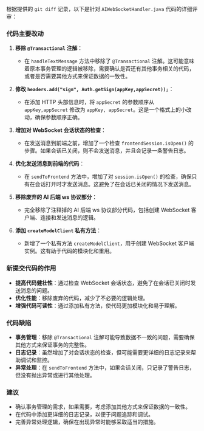 根据提供的 `git diff` 记录，以下是针对 `AIWebSocketHandler.java` 代码的详细评审：

### 代码主要改动

1. **移除 `@Transactional` 注解**：
   - 在 `handleTextMessage` 方法中移除了 `@Transactional` 注解。这可能意味着原本事务管理的逻辑被移除，需要确认是否还有其他事务相关的代码，或者是否需要其他方式来保证数据的一致性。

2. **修改 `headers.add("sign", Auth.getSign(appKey,appSecret));`**：
   - 在添加 HTTP 头部信息时，将 `appSecret` 的参数顺序从 `appKey,appSecret` 修改为 `appKey, appSecret`。这是一个格式上的小改动，确保参数顺序正确。

3. **增加对 WebSocket 会话状态的检查**：
   - 在发送消息到前端之前，增加了一个检查 `frontendSession.isOpen()` 的步骤。如果会话已关闭，则不会发送消息，并且会记录一条警告日志。

4. **优化发送消息到前端的代码**：
   - 在 `sendToFrontend` 方法中，增加了对 `session.isOpen()` 的检查，确保只有在会话打开时才发送消息。这避免了在会话已关闭的情况下发送消息。

5. **移除废弃的 AI 后端 ws 协议部分**：
   - 完全移除了注释掉的 AI 后端 ws 协议部分代码，包括创建 WebSocket 客户端、连接和发送消息的逻辑。

6. **添加 `createModelClient` 私有方法**：
   - 新增了一个私有方法 `createModelClient`，用于创建 WebSocket 客户端实例。这有助于代码的模块化和重用。

### 新提交代码的作用

- **提高代码健壮性**：通过检查 WebSocket 会话状态，避免了在会话已关闭时发送消息的问题。
- **优化性能**：移除废弃的代码，减少了不必要的逻辑处理。
- **增强代码可读性**：通过添加私有方法，使代码更加模块化和易于理解。

### 代码缺陷

- **事务管理**：移除 `@Transactional` 注解可能导致数据不一致的问题，需要确保其他方式来保证事务的完整性。
- **日志记录**：虽然增加了对会话状态的检查，但可能需要更详细的日志记录来帮助调试和监控。
- **异常处理**：在 `sendToFrontend` 方法中，如果会话关闭，只记录了警告日志，但没有抛出异常或进行其他处理。

### 建议

- 确认事务管理的需求，如果需要，考虑添加其他方式来保证数据的一致性。
- 在代码中添加更详细的日志记录，以便于问题追踪和调试。
- 完善异常处理逻辑，确保在出现异常时能够采取适当的措施。